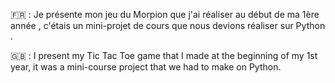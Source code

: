 🇫🇷 : Je présente mon jeu du Morpion que j'ai réaliser au début de ma 1ère année , c'étais un mini-projet de cours que nous devions réaliser sur Python .

🇬🇧 : I present my Tic Tac Toe game that I made at the beginning of my 1st year, it was a mini-course project that we had to make on Python.

